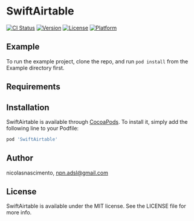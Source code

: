 # SwiftAirtable

[![CI Status](http://img.shields.io/travis/nicolasnascimento/SwiftAirtable.svg?style=flat)](https://travis-ci.org/nicolasnascimento/SwiftAirtable)
[![Version](https://img.shields.io/cocoapods/v/SwiftAirtable.svg?style=flat)](http://cocoapods.org/pods/SwiftAirtable)
[![License](https://img.shields.io/cocoapods/l/SwiftAirtable.svg?style=flat)](http://cocoapods.org/pods/SwiftAirtable)
[![Platform](https://img.shields.io/cocoapods/p/SwiftAirtable.svg?style=flat)](http://cocoapods.org/pods/SwiftAirtable)

## Example

To run the example project, clone the repo, and run `pod install` from the Example directory first.

## Requirements

## Installation

SwiftAirtable is available through [CocoaPods](http://cocoapods.org). To install
it, simply add the following line to your Podfile:

```ruby
pod 'SwiftAirtable'
```

## Author

nicolasnascimento, npn.adsl@gmail.com

## License

SwiftAirtable is available under the MIT license. See the LICENSE file for more info.
